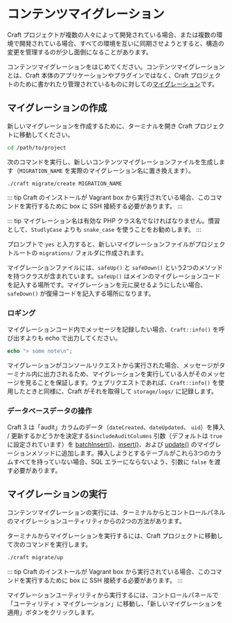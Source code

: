 # コンテンツマイグレーション

Craft プロジェクトが複数の人々によって開発されている場合、または複数の環境で開発されている場合、すべての環境を互いに同期させようとすると、構造の変更を管理するのが少し面倒になることがあります。

コンテンツマイグレーションをはじめてください。コンテンツマイグレーションとは、Craft 本体のアプリケーションやプラグインではなく、Craft プロジェクトのために書かれたり管理されているものに対しての[マイグレーション](http://www.yiiframework.com/doc-2.0/guide-db-migrations.html)です。

## マイグレーションの作成

新しいマイグレーションを作成するために、ターミナルを開き Craft プロジェクトに移動してください。

```bash
cd /path/to/project
```

次のコマンドを実行し、新しいコンテンツマイグレーションファイルを生成します（`MIGRATION_NAME` を実際のマイグレーション名に置き換えます）。

    ./craft migrate/create MIGRATION_NAME

::: tip
Craft のインストールが Vagrant box から実行されている場合、このコマンドを実行するために box に SSH 接続する必要があります。
:::

::: tip
マイグレーション名は有効な PHP クラス名でなければなりません。慣習として、`StudlyCase` よりも `snake_case` を使うことをお勧めします。
:::

プロンプトで `yes` と入力すると、新しいマイグレーションファイルがプロジェクトルートの `migrations/` フォルダに作成されます。

マイグレーションファイルには、`safeUp()` と `safeDown()` という2つのメソッドを持つクラスが含まれています。`safeUp()` はメインのマイグレーションコードを記入する場所です。マイグレーションを元に戻せるようにしたい場合、`safeDown()` が復帰コードを記入する場所になります。

### ロギング

マイグレーションコード内でメッセージを記録したい場合、`Craft::info()` を呼び出すよりも echo で出力してください。

```php
echo "> some note\n";
```

マイグレーションがコンソールリクエストから実行された場合、メッセージがターミナル内に出力されるため、マイグレーションを実行している人がそのメッセージを見ることを保証します。ウェブリクエストであれば、`Craft::info()` を使用したときと同様に、Craft がそれを取得して `storage/logs/` に記録します。

### データベースデータの操作

Craft 3 は「audit」カラムのデータ（`dateCreated`、`dateUpdated`、 `uid`）を挿入 / 更新するかどうかを決定する`$includeAuditColumns` 引数（デフォルトは `true`に設定されています）を [batchInsert()]、[insert()]、および [update()] のマイグレーションメソッドに追加します。挿入しようとするテーブルがこれら3つのカラムすべてを持っていない場合、SQL エラーにならないよう、引数に `false` を渡す必要があります。

## マイグレーションの実行

コンテンツマイグレーションの実行には、ターミナルからとコントロールパネルのマイグレーションユーティリティからの2つの方法があります。

ターミナルからマイグレーションを実行するには、Craft プロジェクトに移動して次のコマンドを実行します。

```bash
./craft migrate/up
```

::: tip
Craft のインストールが Vagrant box から実行されている場合、このコマンドを実行するために box に SSH 接続する必要があります。
:::

マイグレーションユーティリティから実行するには、コントロールパネールで「ユーティリティ > マイグレーション」に移動し、「新しいマイグレーションを適用」ボタンをクリックします。

[batchInsert()]: http://www.yiiframework.com/doc-2.0/yii-db-migration.html#batchInsert()-detail
[insert()]: http://www.yiiframework.com/doc-2.0/yii-db-migration.html#insert()-detail
[update()]: http://www.yiiframework.com/doc-2.0/yii-db-migration.html#update()-detail

